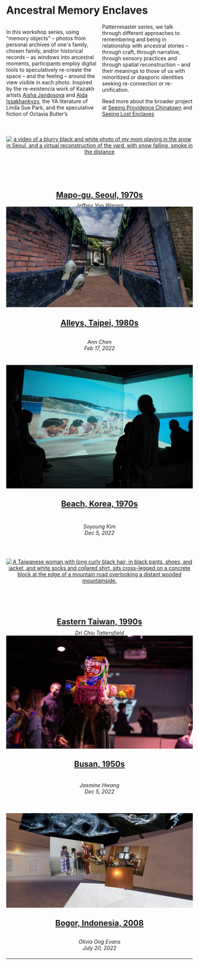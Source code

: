 
# Ancestral Memory Enclaves

<div class="intro">

In this workshop series, using "memory objects" – photos from personal archives of one's family, chosen family, and/or historical records – as windows into ancestral moments, participants  employ digital tools to speculatively re-create the space – and the feeling – around the view visible in each photo. Inspired by the re-existencia work of Kazakh artists [Aisha Jandosova](https://instagram.com/towardsanidealplace) and [Aida Issakhankyzy](https://www.instagram.com/waqitjariqkenistik/), the YA literature of Linda Sue Park, and the speculative fiction of Octavia Butler’s Patternmaster series, we talk through different approaches to remembering and being in relationship with ancestral stories – through craft, through narrative, through sensory practices and through spatial reconstruction – and their meanings to those of us with minoritized or diasporic identities seeking re-connection or re-unification. 

Read more about the broader project at [Seeing Providence Chinatown](/chinatown) and [Seeing Lost Enclaves](https://jywarren.github.io/seeing-lost-enclaves/)

</div>

<div class="fl">


<div class="item">

[![a video of a blurry black and white photo of my mom playing in the snow in Seoul, and a virtual reconstruction of the yard, with snow falling, smoke in the distance](https://unterbahn.com/assets/images/enclaves-mom.gif)](jeffrey-yoo-warren)
## [Mapo-gu, Seoul, 1970s](2023/4/1)
_Jeffrey Yoo Warren<br />Apr 1, 2023_

</div>

<div class="item">

[![A long, narrow brick alley with tidy concrete floor stretches into the distance, foliage growing over the tops of the walls, and three large robins looking away.](images/ann-chen.png)](ann-chen)
## [Alleys, Taipei, 1980s](ann-chen)
_Ann Chen<br />Feb 17, 2022_

</div>

<div class="item">

[![A group of laughing kids with shiny black hair and a man, all in swimsuits, playing with buckets in the sand on a wide bright beach, green hills across the bay beyond.](images/soyoung-kim.jpg)](soyoung-l-kim)
## [Beach, Korea, 1970s](soyoung-l-kim)
_Soyoung Kim<br />Dec 5, 2022_

</div>

<!--
<div class="item">

[![A Black woman and child in swimsuits standing on a sandy beach in warm orangish light, sea green waves sloshing in the background. Footprints and a wooden beach platform are visible along with distant swimmers.](images/brandi-kinard.png)](brandi-kinard)
## [American Beach, Jacksonville, FL, 1960s](brandi-kinard)
_Brandi Kinard<br />Mar 26, 2022_

</div>
-->

<div class="item">

[![A Taiwanese woman with long curly black hair, in black pants, shoes, and jacket, and white socks and collared shirt, sits cross-legged on a concrete block at the edge of a mountain road overlooking a distant wooded mountainside.](images/dri-chiu-tattersfield.png)](dri-chiu-tattersfield)
## [Eastern Taiwan, 1990s](dri-chiu-tattersfield)
_Dri Chiu Tattersfield<br />Mar 26, 2022_

</div>

<div class="item">

[![A woman with long hair and stylish loose collared shirts wearing an intricate L-shaped boxy crown of cardboard covered in brightly colored Korean snack packaging, and pink sequined tassels hanging in front. Beyond, a dark room crowded with masked people.](images/jasmine-hwang-1.jpg)](jasmine-hwang)
## [Busan, 1950s](jasmine-hwang)
_Jasmine Hwang<br />Dec 5, 2022_

</div>

<!--

<div class="item">

[![Two white-clad people by a tree in the distance across a broad round grassy hilltop, with an enormous grassy plain beyond, a herd of goats visible in the distance.](images/jean-ni.jpg)](jean-ni)
## [Mongolian Steppe, 1920s](jean-ni)
_Jean Ni<br />Mar 26, 2022_

</div>

-->

<div class="item">

[![A girl with a pony tail and jean shorts steps up to a candle- and fruit-lined altar with a piece of incense, encouraged by an older woman with shorter hair in a floral dress.](images/olivia-ong-evans.jpg)](olivia-ong-evans)
## [Bogor, Indonesia, 2008](olivia-ong-evans)
_Olivia Ong Evans<br />July 20, 2022_

</div>

</div>

----

<style>

.md-pages a {
  color: #222;
}

.fl {
  display: grid;
  grid-template-columns: repeat(auto-fill,minmax(400px, auto));
  gap: 10px;
}
.fl > .item {
  text-align: center;
}
.fl > .item, 
.fl > .item p {
  width: 100%;
  height: 100%;
  object-fit: cover;
}
.fl > .item p {
  height: 65%;
}
.fl > .item img {
  width: 100%;
  height: 100%;
  object-fit: cover;
}
.fl > .item h2 {
  height: 10%;
}
.fl > .item h2 {
  margin-bottom: 6px;
}
.markdown-css .fl p {
  margin-bottom: 0;
}


.intro {
  columns: 2;
  margin-bottom: 30px;
}

</style>
